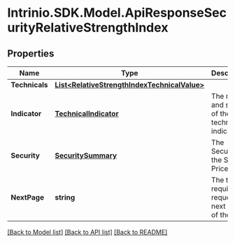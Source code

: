 # Intrinio.SDK.Model.ApiResponseSecurityRelativeStrengthIndex
## Properties

Name | Type | Description | Notes
------------ | ------------- | ------------- | -------------
**Technicals** | [**List&lt;RelativeStrengthIndexTechnicalValue&gt;**](RelativeStrengthIndexTechnicalValue.md) |  | [optional] 
**Indicator** | [**TechnicalIndicator**](TechnicalIndicator.md) | The name and symbol of the technical indicator | [optional] 
**Security** | [**SecuritySummary**](SecuritySummary.md) | The Security of the Stock Price | [optional] 
**NextPage** | **string** | The token required to request the next page of the data | [optional] 

[[Back to Model list]](../README.md#documentation-for-models) [[Back to API list]](../README.md#documentation-for-api-endpoints) [[Back to README]](../README.md)

